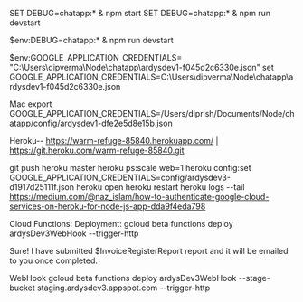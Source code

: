 SET DEBUG=chatapp:* & npm start
SET DEBUG=chatapp:* & npm run devstart

$env:DEBUG=chatapp:* & npm run devstart

$env:GOOGLE_APPLICATION_CREDENTIALS= "C:\Users\dipverma\Node\chatapp\ardysdev1-f045d2c6330e.json"
set GOOGLE_APPLICATION_CREDENTIALS=C:\Users\dipverma\Node\chatapp\ardysdev1-f045d2c6330e.json

Mac
export GOOGLE_APPLICATION_CREDENTIALS=/Users/diprish/Documents/Node/chatapp/config/ardysdev1-dfe2e5d8e15b.json

Heroku--
https://warm-refuge-85840.herokuapp.com/ | https://git.heroku.com/warm-refuge-85840.git

git push heroku master
heroku ps:scale web=1
heroku config:set GOOGLE_APPLICATION_CREDENTIALS=config/ardysdev3-d1917d25111f.json
heroku open
heroku restart
heroku logs --tail
https://medium.com/@naz_islam/how-to-authenticate-google-cloud-services-on-heroku-for-node-js-app-dda9f4eda798

Cloud Functions:
Deployment:
gcloud beta functions deploy ardysDev3WebHook --trigger-http

Sure! I have submitted $InvoiceRegisterReport report and it will be emailed to you once completed.

WebHook
gcloud beta functions deploy ardysDev3WebHook --stage-bucket staging.ardysdev3.appspot.com --trigger-http
